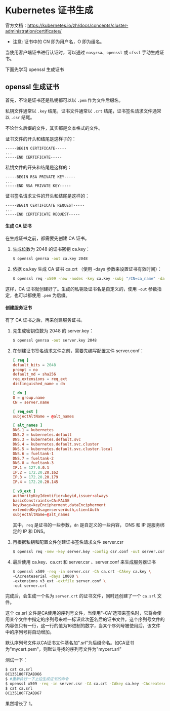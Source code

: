 # Kubernetes 证书生成

官方文档：https://kubernetes.io/zh/docs/concepts/cluster-administration/certificates/

- 注意: 证书中的 CN 即为用户名，O 即为组名。

当使用客户端证书进行认证时，可以通过 `easyrsa`、`openssl` 或 `cfssl` 手动生成证书。

下面先学习 openssl 生成证书



## openssl 生成证书

首先，不论是证书还是私钥都可以以 `.pem` 作为文件后缀名。

私钥文件通常以 `.key` 结尾，证书文件通常以 `.crt` 结尾，证书签名请求文件通常以 `.csr` 结尾。

不论什么后缀的文件，其实都是文本格式的文件。

证书文件的开头和结尾是这样子的：

```
-----BEGIN CERTIFICATE-----
...
-----END CERTIFICATE-----
```

私钥文件的开头和结尾是这样的：

```
-----BEGIN RSA PRIVATE KEY-----
...
-----END RSA PRIVATE KEY-----
```

证书签名请求文件的开头和结尾是这样的：

```
-----BEGIN CERTIFICATE REQUEST-----
...
-----END CERTIFICATE REQUEST-----
```



#### 生成 CA 证书

在生成证书之前，都需要先创建 CA 证书。

1. 生成位数为 2048 的证书密钥 ca.key：

   ```bash
   $ openssl genrsa -out ca.key 2048
   ```

2. 依据 ca.key 生成 CA 证书 ca.crt （使用 -days 参数来设置证书有效时间）：

   ```bash
   $ openssl req -x509 -new -nodes -key ca.key -subj "/CN=ca_name" -days 10000 -out ca.crt
   ```

这样，CA 证书就创建好了。生成的私钥及证书名是自定义的，使用 `-out` 参数指定，也可以都使用 `.pem` 为后缀。



#### 创建服务证书

有了 CA 证书之后，再来创建服务证书。

1. 先生成密钥位数为 2048 的 server.key：

   ```bash
   $ openssl genrsa -out server.key 2048
   ```

   

2. 在创建证书签名请求文件之前，需要先编写配置文件 server.conf：

   ```toml
   [ req ]
   default_bits = 2048
   prompt = no
   default_md = sha256
   req_extensions = req_ext
   distinguished_name = dn
   
   [ dn ]
   O = group.name
   CN = server.name
   
   [ req_ext ]
   subjectAltName = @alt_names
   
   [ alt_names ]
   DNS.1 = kubernetes
   DNS.2 = kubernetes.default
   DNS.3 = kubernetes.default.svc
   DNS.4 = kubernetes.default.svc.cluster
   DNS.5 = kubernetes.default.svc.cluster.local
   DNS.6 = fueltank-1
   DNS.7 = fueltank-2
   DNS.8 = fueltank-3
   IP.1 = 127.0.0.1
   IP.2 = 172.20.20.162
   IP.3 = 172.20.20.179
   IP.4 = 172.20.20.145
   
   [ v3_ext ]
   authorityKeyIdentifier=keyid,issuer:always
   basicConstraints=CA:FALSE
   keyUsage=keyEncipherment,dataEncipherment
   extendedKeyUsage=serverAuth,clientAuth
   subjectAltName=@alt_names
   ```

   其中，`req` 是证书的一些参数，`dn` 是自定义的一些内容， DNS 和 IP 是服务绑定的 IP 和 DNS。

   

3. 再根据私钥和配置文件创建证书签名请求文件 server.csr

   ```bash
   $ openssl req -new -key server.key -config csr.conf -out server.csr
   ```

4. 最后使用 ca.key、ca.crt 和 server.csr 、server.conf 来生成服务器证书

   ```bash
   $ openssl x509 -req -in server.csr -CA ca.crt -CAkey ca.key \
   -CAcreateserial -days 10000 \
   -extensions v3_ext -extfile server.conf \
   -out server.crt
   ```

   

完成后，会生成一个名为 `server.crt` 的证书文件，同时还创建了一个 `ca.srl` 文件。

这个 ca.srl 文件是CA使用的序列号文件，当使用"-CA"选项来签名时，它将会使用某个文件中指定的序列号来唯一标识此次签名后的证书文件。这个序列号文件的内容仅只有一行，这一行的值为16进制的数字，当某个序列号被使用后，该文件中的序列号将自动增加。

默认序列号文件以CA证书文件基名加".srl"为后缀命名。如CA证书为"mycert.pem"，则默认寻找的序列号文件为"mycert.srl"

测试一下：

```bash
$ cat ca.srl 
8C135180FF2AB966
$ #重新执行一下上边生成证书的命令
$ openssl x509 -req -in server.csr -CA ca.crt -CAkey ca.key -CAcreateserial -days 10000 -extensions v3_ext -extfile server.conf -out server.crt
$ cat ca.srl 
8C135180FF2AB967
```

果然增长了 1。